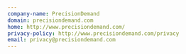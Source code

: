 ```yaml
---
company-name: PrecisionDemand
domain: precisiondemand.com
home: http://www.precisiondemand.com/
privacy-policy: http://www.precisiondemand.com/privacy
email: privacy@precisiondemand.com
---
```




